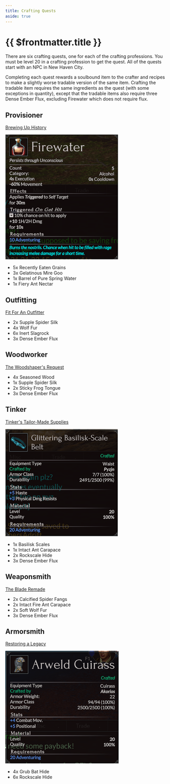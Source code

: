 ```yaml
---
title: Crafting Quests
aside: true
---
```

<script setup>
  import ImageLink from '../.vitepress/components/ImageLink.vue'
</script>

# {{ $frontmatter.title }}

There are six crafting quests, one for each of the crafting professions. You must be level 20 in a crafting profession to get the quest. All of the quests start with an NPC in New Haven City.

Completing each quest rewards a soulbound item to the crafter and recipes to make a slightly worse tradable version of the same item. Crafting the tradable item requires the same ingredients as the quest (with some exceptions in quantity), except that the tradable items also require three Dense Ember Flux, excluding Firewater which does not require flux.


## Provisioner
[Brewing Up History](/quests/brewing-up-history)

![Firewater](../img/items/firewater.png)

- 5x Recently Eaten Grains
- 3x Gelatinous Mire Goo
- 1x Barrel of Pure Spring Water
- 1x Fiery Ant Nectar

## Outfitting
[Fit For An Outfitter](/quests/fit-for-an-outfitter)

<!-- ![Rosefield Chain Hauberk](../img/items/rosefield-chain-hauberk.png) -->

- 2x Supple Spider Silk
- 4x Wolf Fur
- 6x Inert Slagrock
- 3x Dense Ember Flux

## Woodworker
[The Woodshaper's Request](/quests/the-woodshapers-request)

<!-- ![Woodshaper's Longbow](../img/items/woodshapers-longbow.png) -->

- 4x Seasoned Wood
- 1x Supple Spider Silk
- 2x Sticky Frog Tongue
- 3x Dense Ember Flux

## Tinker
[Tinker's Tailor-Made Supplies](/quests/tinkers-tailor-made-supplies)

![Glittering Basilisk Scale Belt](../img/items/glittering-basilisk-scale-belt.png)

- 1x Basilisk Scales
- 1x Intact Ant Carapace
- 2x Rockscale Hide
- 3x Dense Ember Flux

## Weaponsmith
[The Blade Remade](/quests/the-blade-remade)

<!-- ![Xanton's Signature Sword](../img/items/xantons-signature-sword.png) -->

- 2x Calcified Spider Fangs
- 2x Intact Fire Ant Carapace
- 2x Soft Wolf Fur
- 3x Dense Ember Flux

## Armorsmith
[Restoring a Legacy](/quests/restoring-a-legacy)

![Arweld Cuirass](../img/items/arweld-cuirass.png)

- 4x Grub Bat Hide
- 6x Rockscale Hide
